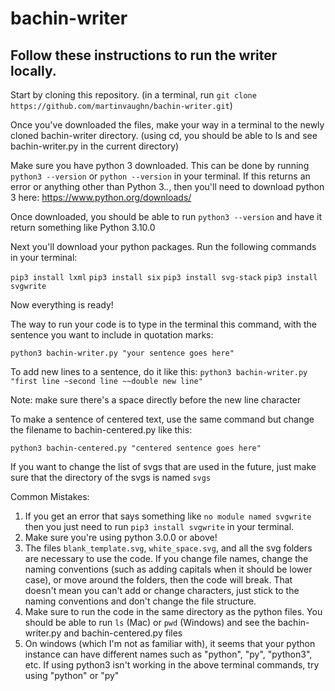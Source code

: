 # bachin-writer

## Follow these instructions to run the writer locally. 

Start by cloning this repository. (in a terminal, run `git clone https://github.com/martinvaughn/bachin-writer.git`)

Once you've downloaded the files, make your way in a terminal to the newly cloned bachin-writer directory. (using cd, you should be able to ls and see bachin-writer.py in the current directory)

Make sure you have python 3 downloaded. This can be done by running `python3 --version` or `python --version` in your terminal. 
If this returns an error or anything other than Python 3._._, then you'll need to download python 3 here: https://www.python.org/downloads/

Once downloaded, you should be able to run `python3 --version` and have it return something like Python 3.10.0

Next you'll download your python packages. Run the following commands in your terminal:

`pip3 install lxml`
`pip3 install six`
`pip3 install svg-stack`
`pip3 install svgwrite`


Now everything is ready!

The way to run your code is to type in the terminal this command, with the sentence you want to include in quotation marks:

`python3 bachin-writer.py "your sentence goes here"`

To add new lines to a sentence, do it like this: 
`python3 bachin-writer.py "first line ~second line ~~double new line"` 

Note: make sure there's a space directly before the new line character

To make a sentence of centered text, use the same command but change the filename to bachin-centered.py like this:

`python3 bachin-centered.py "centered sentence goes here"`


If you want to change the list of svgs that are used in the future, just make sure that the directory of the svgs is named `svgs`

Common Mistakes:
1. If you get an error that says something like `no module named svgwrite` then you just need to run `pip3 install svgwrite` in your terminal.
2. Make sure you're using python 3.0.0 or above!
3. The files `blank_template.svg`, `white_space.svg`, and all the svg folders are necessary to use the code. If you change file names, change the naming conventions (such as adding capitals when it should be lower case), or move around the folders, then the code will break. That doesn't mean you can't add or change characters, just stick to the naming conventions and don't change the file structure.
4. Make sure to run the code in the same directory as the python files. You should be able to run `ls` (Mac) or `pwd` (Windows) and see the bachin-writer.py and bachin-centered.py files
5. On windows (which I'm not as familiar with), it seems that your python instance can have different names such as "python", "py", "python3", etc. If using python3 isn't working in the above terminal commands, try using "python" or "py"




